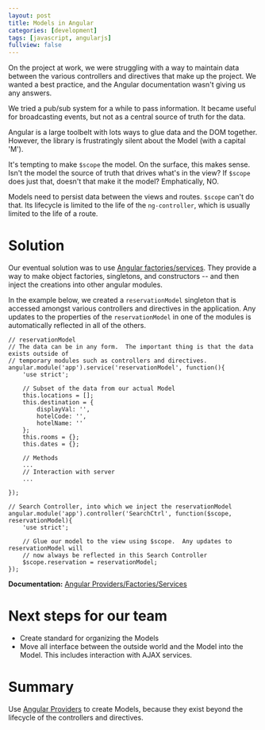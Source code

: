```yaml
---
layout: post
title: Models in Angular
categories: [development]
tags: [javascript, angularjs]
fullview: false
---
```


On the project at work, we were struggling with a way to maintain data between the various controllers and directives that make up the project.  We wanted a best practice, and the Angular documentation wasn't giving us any answers.

We tried a pub/sub system for a while to pass information.  It became useful for broadcasting events, but not as a central source of truth for the data.

Angular is a large toolbelt with lots ways to glue data and the DOM together.  However, the library is frustratingly silent about the Model (with a capital 'M').

It's tempting to make `$scope` the model.  On the surface, this makes sense.  Isn't the model the source of truth that drives what's in the view?  If `$scope` does just that, doesn't that make it the model? Emphatically, NO.

Models need to persist data between the views and routes.  `$scope` can't do that.  Its lifecycle is limited to the life of the `ng-controller`, which is usually limited to the life of a route.

Solution
====
Our eventual solution was to use [Angular factories/services](https://docs.angularjs.org/guide/providers).  They provide a way to make object factories, singletons, and constructors -- and then inject the creations into other angular modules.

In the example below, we created a `reservationModel` singleton that is accessed amongst various controllers and directives in the application.  Any updates to the properties of the `reservationModel` in one of the modules is automatically reflected in all of the others.


	// reservationModel
	// The data can be in any form.  The important thing is that the data exists outside of
	// temporary modules such as controllers and directives.
	angular.module('app').service('reservationModel', function(){
		'use strict';

		// Subset of the data from our actual Model
		this.locations = [];
		this.destination = {
			displayVal: '',
			hotelCode: '',
			hotelName: ''
		};
		this.rooms = {};
		this.dates = {};

		// Methods
		...
		// Interaction with server
		...

	});

	// Search Controller, into which we inject the reservationModel
	angular.module('app').controller('SearchCtrl', function($scope, reservationModel){
		'use strict';

		// Glue our model to the view using $scope.  Any updates to reservationModel will
		// now always be reflected in this Search Controller
		$scope.reservation = reservationModel;
	});
**Documentation:** [Angular Providers/Factories/Services](https://docs.angularjs.org/guide/providers)

Next steps for our team
====

* Create standard for organizing the Models
* Move all interface between the outside world and the Model into the Model.  This includes interaction with AJAX services.

Summary
===

Use [Angular Providers](https://docs.angularjs.org/guide/providers) to create Models, because they exist beyond the lifecycle of the controllers and directives.